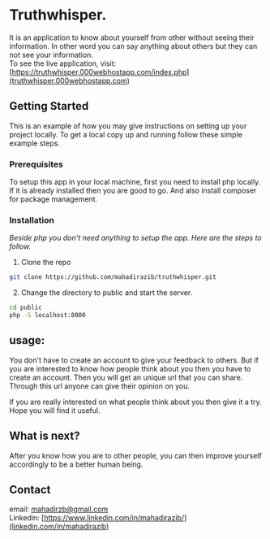 # Truthwhisper. 
It is an application to know about yourself from other without seeing their information. In other word you can say anything about others but they can not see your information. <br>
To see the live application, visit: [https://truthwhisper.000webhostapp.com/index.php](truthwhisper.000webhostapp.com)




## Getting Started
This is an example of how you may give instructions on setting up your project locally.
To get a local copy up and running follow these simple example steps.

### Prerequisites
To setup this app in your local machine, first you need to install php locally. If it is already installed then you are good to go. And also install composer for package management.

### Installation
_Beside php you don't need anything to setup the app. Here are the steps to follow._
1. Clone the repo
  ```sh
  git clone https://github.com/mahadirazib/truthwhisper.git
  ```
2. Change the directory to public and start the server.
  ```sh
  cd public
  php -S localhost:8000
  ```



## usage:
You don't have to create an account to give your feedback to others. But if you are interested to know how people think about you then you have to create an account. Then you will get an unique url that you can share. Through this url anyone can give their opinion on you.

If you are really interested on what people think about you then give it a try. Hope you will find it useful.



## What is next?
After you know how you are to other people, you can then improve yourself accordingly to be a better human being.



## Contact
email: mahadirzb@gmail.com <br>
Linkedin: [https://www.linkedin.com/in/mahadirazib/](linkedin.com/in/mahadirazib)